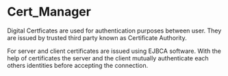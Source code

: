 # Cert_Manager
Digital Certficates are used for authentication purposes between user. They are issued by trusted third party known as Certificate Authority.

For server and client certificates are issued using EJBCA software. With the help of certificates the server and the client mutually authenticate each others identities before accepting the connection.
